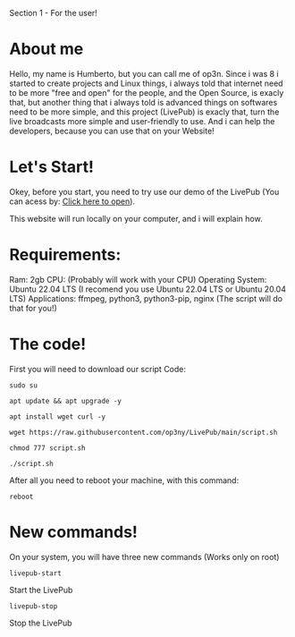 Section 1 - For the user!

# About me

Hello, my name is Humberto, but you can call me of op3n. Since i was 8 i started to create projects and Linux things, i always told that internet need to be more "free and open" for the people, and the Open Source, is exacly that, but another thing that i always told is advanced things on softwares need to be more simple, and this project (LivePub) is exacly that, turn the live broadcasts more simple and user-friendly to use. And i can help the developers, because you can use that on your Website!

# Let's Start!

Okey, before you start, you need to try use our demo of the LivePub (You can acess by: [Click here to open](http://livepub.ddns.net)).

This website will run locally on your computer, and i will explain how.

# Requirements:

Ram: 2gb
CPU: (Probably will work with your CPU)
Operating System: Ubuntu 22.04 LTS (I recomend you use Ubuntu 22.04 LTS or Ubuntu 20.04 LTS)
Applications: ffmpeg, python3, python3-pip, nginx (The script will do that for you!)

# The code!

First you will need to download our script
Code: 
```
sudo su
```
```
apt update && apt upgrade -y
```
```
apt install wget curl -y
```
```
wget https://raw.githubusercontent.com/op3ny/LivePub/main/script.sh
```
```
chmod 777 script.sh
```
```./script.sh```

After all you need to reboot your machine, with this command:
```
reboot
```

# New commands!

On your system, you will have three new commands (Works only on root)
```
livepub-start
```
Start the LivePub
```
livepub-stop
```
Stop the LivePub
